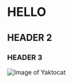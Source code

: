 # HELLO
## HEADER 2
### HEADER 3

![Image of Yaktocat](https://octodex.github.com/images/yaktocat.png)
